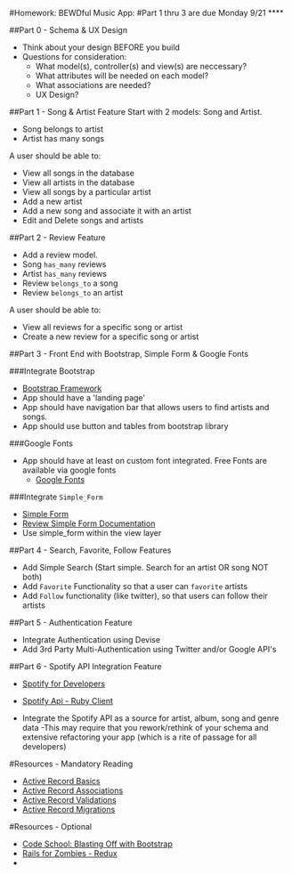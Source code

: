 #Homework: BEWDful Music App:
#Part 1 thru 3 are due Monday 9/21 ****

##Part 0 - Schema & UX Design

* Think about your design BEFORE you build
* Questions for consideration:
  * What model(s), controller(s) and view(s) are neccessary?
  * What attributes will be needed on each model?
  * What associations are needed?
  * UX Design?

##Part 1 - Song & Artist Feature
Start with 2 models: Song and Artist.  

* Song belongs to artist
* Artist has many songs

A user should be able to:

* View all songs in the database
* View all artists in the database
* View all songs by a particular artist
* Add a new artist
* Add a new song and associate it with an artist
* Edit and Delete songs and artists

##Part 2 - Review Feature
* Add a review model.
* Song `has_many` reviews
* Artist `has_many` reviews
* Review `belongs_to` a song
* Review `belongs_to` an artist


A user should be able to:

* View all reviews for a specific song or artist
* Create a new review for a specific song or artist


##Part 3 - Front End with Bootstrap, Simple Form &  Google Fonts

###Integrate Bootstrap

* [Bootstrap Framework](http://getbootstrap.com/)
* App should have a 'landing page'
* App should have navigation bar that allows users to find artists and songs.
* App should use button and tables from bootstrap library

###Google Fonts

* App should have at least on custom font integrated. Free Fonts are available via google fonts
  * [Google Fonts](https://www.google.com/fonts)  

###Integrate `Simple_Form`

* [Simple Form](https://github.com/plataformatec/simple_form)
* [Review Simple Form Documentation](http://simple-form.plataformatec.com.br)
* Use simple_form within the view layer


##Part 4 - Search, Favorite, Follow Features

 * Add Simple Search (Start simple. Search for an artist OR song NOT both)
 * Add `Favorite` Functionality so that a user can `favorite` artists
 * Add `Follow` functionality (like twitter), so that users can follow their artists


##Part 5 - Authentication Feature
   * Integrate Authentication using Devise
   * Add 3rd Party Multi-Authentication using Twitter and/or Google API's


##Part 6 - Spotify API Integration Feature
 * [Spotify for Developers ](https://developer.spotify.com/)
 * [Spotify Api - Ruby Client ](https://github.com/guilhermesad/rspotify)

 * Integrate the Spotify API as a source for artist, album, song and genre data
   -This may require that you rework/rethink of your schema and extensive refactoring your app (which is a rite of passage for all developers)


#Resources - Mandatory Reading

* [Active Record Basics](http://guides.rubyonrails.org/active_record_basics.html)
* [Active Record Associations](http://guides.rubyonrails.org/association_basics.htm)
* [Active Record Validations](http://guides.rubyonrails.org/active_record_validations.html)
* [Active Record Migrations ](http://guides.rubyonrails.org/active_record_migrations.html)


#Resources - Optional
* [Code School: Blasting Off with Bootstrap](https://www.codeschool.com/courses/blasting-off-with-bootstrap)
* [Rails for Zombies - Redux](https://www.codeschool.com/courses/rails-for-zombies-2)
*
